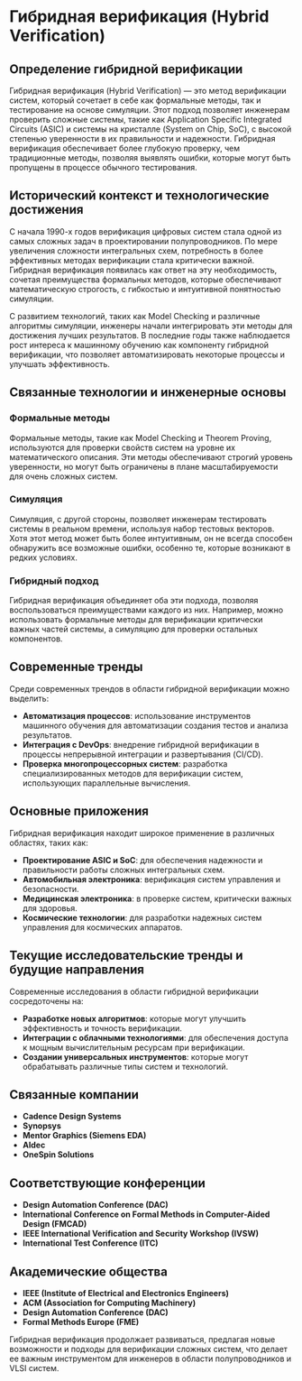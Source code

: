 # Гибридная верификация (Hybrid Verification)

## Определение гибридной верификации

Гибридная верификация (Hybrid Verification) — это метод верификации систем, который сочетает в себе как формальные методы, так и тестирование на основе симуляции. Этот подход позволяет инженерам проверить сложные системы, такие как Application Specific Integrated Circuits (ASIC) и системы на кристалле (System on Chip, SoC), с высокой степенью уверенности в их правильности и надежности. Гибридная верификация обеспечивает более глубокую проверку, чем традиционные методы, позволяя выявлять ошибки, которые могут быть пропущены в процессе обычного тестирования.

## Исторический контекст и технологические достижения

С начала 1990-х годов верификация цифровых систем стала одной из самых сложных задач в проектировании полупроводников. По мере увеличения сложности интегральных схем, потребность в более эффективных методах верификации стала критически важной. Гибридная верификация появилась как ответ на эту необходимость, сочетая преимущества формальных методов, которые обеспечивают математическую строгость, с гибкостью и интуитивной понятностью симуляции.

С развитием технологий, таких как Model Checking и различные алгоритмы симуляции, инженеры начали интегрировать эти методы для достижения лучших результатов. В последние годы также наблюдается рост интереса к машинному обучению как компоненту гибридной верификации, что позволяет автоматизировать некоторые процессы и улучшать эффективность.

## Связанные технологии и инженерные основы

### Формальные методы

Формальные методы, такие как Model Checking и Theorem Proving, используются для проверки свойств систем на уровне их математического описания. Эти методы обеспечивают строгий уровень уверенности, но могут быть ограничены в плане масштабируемости для очень сложных систем.

### Симуляция

Симуляция, с другой стороны, позволяет инженерам тестировать системы в реальном времени, используя набор тестовых векторов. Хотя этот метод может быть более интуитивным, он не всегда способен обнаружить все возможные ошибки, особенно те, которые возникают в редких условиях.

### Гибридный подход

Гибридная верификация объединяет оба эти подхода, позволяя воспользоваться преимуществами каждого из них. Например, можно использовать формальные методы для верификации критически важных частей системы, а симуляцию для проверки остальных компонентов.

## Современные тренды

Среди современных трендов в области гибридной верификации можно выделить:

- **Автоматизация процессов**: использование инструментов машинного обучения для автоматизации создания тестов и анализа результатов.
- **Интеграция с DevOps**: внедрение гибридной верификации в процессы непрерывной интеграции и развертывания (CI/CD).
- **Проверка многопроцессорных систем**: разработка специализированных методов для верификации систем, использующих параллельные вычисления.

## Основные приложения

Гибридная верификация находит широкое применение в различных областях, таких как:

- **Проектирование ASIC и SoC**: для обеспечения надежности и правильности работы сложных интегральных схем.
- **Автомобильная электроника**: верификация систем управления и безопасности.
- **Медицинская электроника**: в проверке систем, критически важных для здоровья.
- **Космические технологии**: для разработки надежных систем управления для космических аппаратов.

## Текущие исследовательские тренды и будущие направления

Современные исследования в области гибридной верификации сосредоточены на:

- **Разработке новых алгоритмов**: которые могут улучшить эффективность и точность верификации.
- **Интеграции с облачными технологиями**: для обеспечения доступа к мощным вычислительным ресурсам при верификации.
- **Создании универсальных инструментов**: которые могут обрабатывать различные типы систем и технологий.

## Связанные компании

- **Cadence Design Systems**
- **Synopsys**
- **Mentor Graphics (Siemens EDA)**
- **Aldec**
- **OneSpin Solutions**

## Соответствующие конференции

- **Design Automation Conference (DAC)**
- **International Conference on Formal Methods in Computer-Aided Design (FMCAD)**
- **IEEE International Verification and Security Workshop (IVSW)**
- **International Test Conference (ITC)**

## Академические общества

- **IEEE (Institute of Electrical and Electronics Engineers)**
- **ACM (Association for Computing Machinery)**
- **Design Automation Conference (DAC)**
- **Formal Methods Europe (FME)**

Гибридная верификация продолжает развиваться, предлагая новые возможности и подходы для верификации сложных систем, что делает ее важным инструментом для инженеров в области полупроводников и VLSI систем.